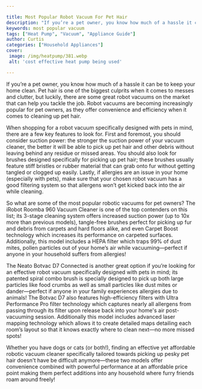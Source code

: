```yaml
---

title: Most Popular Robot Vacuum For Pet Hair
description: "If you’re a pet owner, you know how much of a hassle it can be to keep your home clean. Pet hair is one of the biggest culprits wh...continue on"
keywords: most popular vacuum
tags: ["Heat Pump", "Vacuum", "Appliance Guide"]
author: Curtis
categories: ["Household Appliances"]
cover: 
 image: /img/heatpump/381.webp
 alt: 'cost effective heat pump being used'

---
```


If you’re a pet owner, you know how much of a hassle it can be to keep your home clean. Pet hair is one of the biggest culprits when it comes to messes and clutter, but luckily, there are some great robot vacuums on the market that can help you tackle the job. Robot vacuums are becoming increasingly popular for pet owners, as they offer convenience and efficiency when it comes to cleaning up pet hair.

When shopping for a robot vacuum specifically designed with pets in mind, there are a few key features to look for. First and foremost, you should consider suction power: the stronger the suction power of your vacuum cleaner, the better it will be able to pick up pet hair and other debris without leaving behind any residue or missed areas. You should also look for brushes designed specifically for picking up pet hair; these brushes usually feature stiff bristles or rubber material that can grab onto fur without getting tangled or clogged up easily. Lastly, if allergies are an issue in your home (especially with pets), make sure that your chosen robot vacuum has a good filtering system so that allergens won’t get kicked back into the air while cleaning. 

So what are some of the most popular robotic vacuums for pet owners? The iRobot Roomba 960 Vacuum Cleaner is one of the top contenders on this list; its 3-stage cleaning system offers increased suction power (up to 10x more than previous models), tangle-free brushes perfect for picking up fur and debris from carpets and hard floors alike, and even Carpet Boost technology which increases its performance on carpeted surfaces. Additionally, this model includes a HEPA filter which traps 99% of dust mites, pollen particles out of your home’s air while vacuuming—perfect if anyone in your household suffers from allergies! 

The Neato Botvac D7 Connected is another great option if you’re looking for an effective robot vacuum specifically designed with pets in mind; its patented spiral combo brush is specially designed to pick up both large particles like food crumbs as well as small particles like dust mites or dander—perfect if anyone in your family experiences allergies due to animals! The Botvac D7 also features high-efficiency filters with Ultra Performance Pro filter technology which captures nearly all allergens from passing through its filter upon release back into your home's air post-vacuuming session. Additionally this model includes advanced laser mapping technology which allows it to create detailed maps detailing each room’s layout so that it knows exactly where to clean next—no more missed spots! 

Whether you have dogs or cats (or both!), finding an effective yet affordable robotic vacuum cleaner specifically tailored towards picking up pesky pet hair doesn't have be difficult anymore—these two models offer convenience combined with powerful performance at an affordable price point making them perfect additions into any household where furry friends roam around freely!

